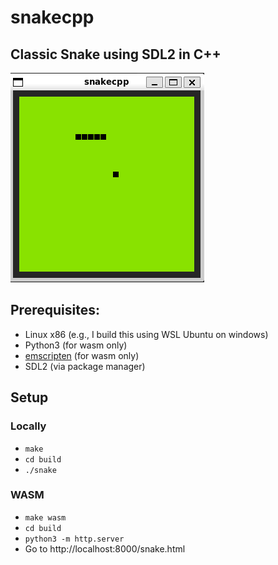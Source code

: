 # snakecpp
## Classic Snake using SDL2 in C++

![v0.1.1 Screenshot](.docs/v0.1.1.png)

## Prerequisites:
- Linux x86 (e.g., I build this using WSL Ubuntu on windows)
- Python3 (for wasm only)
- [emscripten](https://emscripten.org/docs/getting_started/downloads.html#installation-instructions-using-the-emsdk-recommended) (for wasm only)
- SDL2 (via package manager)

## Setup
### Locally
- `make`
- `cd build`
- `./snake`

### WASM
- `make wasm`
- `cd build`
- `python3 -m http.server`
- Go to http://localhost:8000/snake.html
